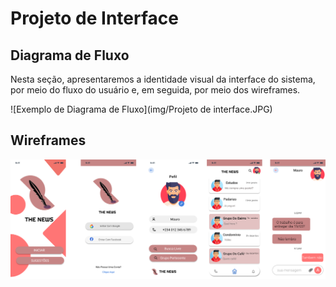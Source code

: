 
# Projeto de Interface

## Diagrama de Fluxo

Nesta seção, apresentaremos a identidade visual da interface do sistema, por meio do fluxo do usuário e, em seguida, por meio dos wireframes. 

![Exemplo de Diagrama de Fluxo](img/Projeto de interface.JPG)


## Wireframes

![Exemplo de Wireframe](img/Wireframe.png)



